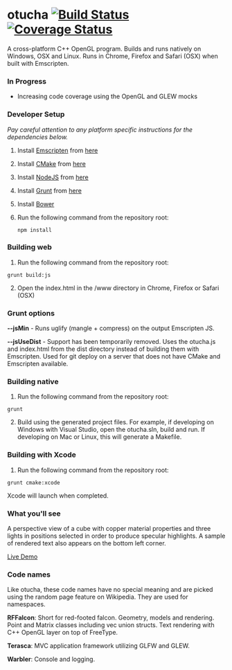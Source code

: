 # otucha [![Build Status](https://travis-ci.org/dpwolfe/otucha.svg?branch=master)](https://travis-ci.org/dpwolfe/otucha) [![Coverage Status](https://coveralls.io/repos/dpwolfe/otucha/badge.svg?branch=master)](https://coveralls.io/r/dpwolfe/otucha?branch=master)

A cross-platform C++ OpenGL program. Builds and runs natively on Windows, OSX and Linux. Runs in Chrome, Firefox and Safari (OSX) when built with Emscripten.

### In Progress
- Increasing code coverage using the OpenGL and GLEW mocks

### Developer Setup
*Pay careful attention to any platform specific instructions for the dependencies below.*

1. Install [Emscripten](http://kripken.github.io/emscripten-site/) from [here](http://kripken.github.io/emscripten-site/docs/getting_started/downloads.html)
2. Install [CMake](http://www.cmake.org/) from [here](http://www.cmake.org/files/v3.1/?C=M;O=D)
3. Install [NodeJS](http://nodejs.org/) from [here](http://nodejs.org/download/)
4. Install [Grunt](http://gruntjs.com/) from [here](http://gruntjs.com/getting-started)
5. Install [Bower](http://bower.io/)
6. Run the following command from the repository root:

   ```
   npm install
   ```

### Building web
1. Run the following command from the repository root:

  ```
  grunt build:js
  ```
2. Open the index.html in the /www directory in Chrome, Firefox or Safari (OSX)

### Grunt options
**--jsMin** - Runs uglify (mangle + compress) on the output Emscripten JS.

**--jsUseDist** - Support has been temporarily removed.  Uses the otucha.js and index.html from the dist directory instead of building them with Emscripten.  Used for git deploy on a server that does not have CMake and Emscripten available.

### Building native
1. Run the following command from the repository root:

  ```
  grunt
  ```
2. Build using the generated project files.  For example, if developing on Windows with Visual Studio, open the otucha.sln, build and run.  If developing on Mac or Linux, this will generate a Makefile.

### Building with Xcode
1. Run the following command from the repository root:

  ```
  grunt cmake:xcode
  ```

Xcode will launch when completed.

### What you'll see
A perspective view of a cube with copper material properties and three lights in positions selected in order to produce specular highlights.  A sample of rendered text also appears on the bottom left corner.

[Live Demo](http://spritegeist.azurewebsites.net/)

### Code names
Like otucha, these code names have no special meaning and are picked using the random page feature on Wikipedia.  They are used for namespaces.

**RFFalcon**: Short for red-footed falcon.  Geometry, models and rendering.  Point and Matrix classes including vec union structs. Text rendering with C++ OpenGL layer on top of FreeType.

**Terasca**: MVC application framework utilizing GLFW and GLEW.

**Warbler**: Console and logging.
